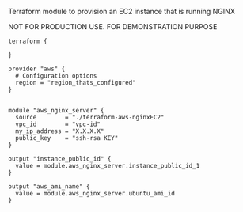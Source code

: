 Terraform module to provision an EC2 instance that is running NGINX

NOT FOR PRODUCTION USE.
FOR DEMONSTRATION PURPOSE

```hcl
terraform {

}

provider "aws" {
  # Configuration options
  region = "region_thats_configured"
}


module "aws_nginx_server" {
  source        = "./terraform-aws-nginxEC2"
  vpc_id        = "vpc-id"
  my_ip_address = "X.X.X.X"
  public_key    = "ssh-rsa KEY"
}

output "instance_public_id" {
  value = module.aws_nginx_server.instance_public_id_1
}

output "aws_ami_name" {
  value = module.aws_nginx_server.ubuntu_ami_id
}

```

